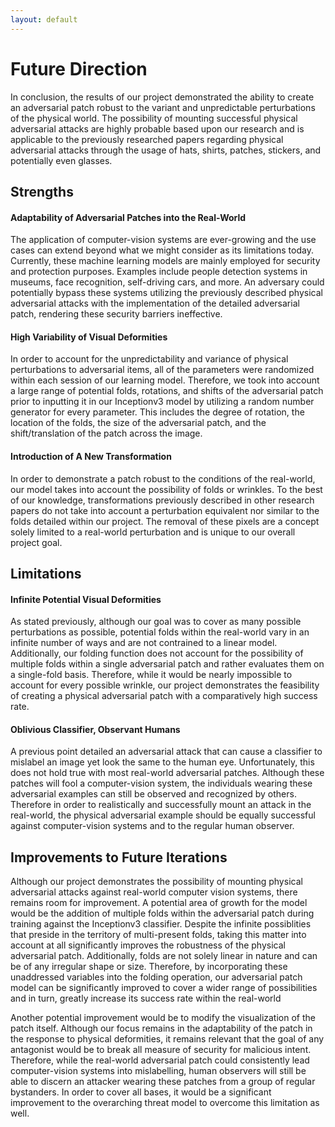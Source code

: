 ```yaml
---
layout: default
---
```


# Future Direction
In conclusion, the results of our project demonstrated the ability to create an adversarial patch robust to the variant and unpredictable perturbations of the physical world. The possibility of mounting successful physical adversarial attacks are highly probable based upon our research and is applicable to the previously researched papers regarding physical adversarial attacks through the usage of hats, shirts, patches, stickers, and potentially even glasses. 

## Strengths
#### Adaptability of Adversarial Patches into the Real-World
The application of computer-vision systems are ever-growing and the use cases can extend beyond what we might consider as its limitations today. Currently, these machine learning models are mainly employed for security and protection purposes. Examples include people detection systems in museums, face recognition, self-driving cars, and more. An adversary could potentially bypass these systems utilizing the previously described physical adversarial attacks with the implementation of the detailed adversarial patch, rendering these security barriers ineffective. 

#### High Variability of Visual Deformities
In order to account for the unpredictability and variance of physical perturbations to adversarial items, all of the parameters were randomized within each session of our learning model. Therefore, we took into account a large range of potential folds, rotations, and shifts of the adversarial patch prior to inputting it in our Inceptionv3 model by utilizing a random number generator for every parameter. This includes the degree of rotation, the location of the folds, the size of the adversarial patch, and the shift/translation of the patch across the image.  

#### Introduction of A New Transformation
In order to demonstrate a patch robust to the conditions of the real-world, our model takes into account the possibility of folds or wrinkles. To the best of our knowledge, transformations previously described in other research papers do not take into account a perturbation equivalent nor similar to the folds detailed within our project. The removal of these pixels are a concept solely limited to a real-world perturbation and is unique to our overall project goal. 

## Limitations
#### Infinite Potential Visual Deformities
As stated previously, although our goal was to cover as many possible perturbations as possible, potential folds within the real-world vary in an infinite number of ways and are not contrained to a linear model. Additionally, our folding function does not account for the possibility of multiple folds within a single adversarial patch and rather evaluates them on a single-fold basis. Therefore, while it would be nearly impossible to account for every possible wrinkle, our project demonstrates the feasibility of creating a physical adversarial patch with a comparatively high success rate. 

#### Oblivious Classifier, Observant Humans
A previous point detailed an adversarial attack that can cause a classifier to mislabel an image yet look the same to the human eye. Unfortunately, this does not hold true with most real-world adversarial patches. Although these patches will fool a computer-vision system, the individuals wearing these adversarial examples can still be observed and recognized by others. Therefore in order to realistically and successfully mount an attack in the real-world, the physical adversarial example should be equally successful against computer-vision systems and to the regular human observer.

## Improvements to Future Iterations
Although our project demonstrates the possibility of mounting physical adversarial attacks against real-world computer vision systems, there remains room for improvement. A potential area of growth for the model would be the addition of multiple folds within the adversarial patch during training against the Inceptionv3 classifier. Despite the infinite possiblities that preside in the territory of multi-present folds, taking this matter into account at all significantly improves the robustness of the physical adversarial patch. Additionally, folds are not solely linear in nature and can be of any irregular shape or size. Therefore, by incorporating these unaddressed variables into the folding operation, our adversarial patch model can be significantly improved to cover a wider range of possibilities and in turn, greatly increase its success rate within the real-world

Another potential improvement would be to modify the visualization of the patch itself. Although our focus remains in the adaptability of the patch in the response to physical deformities, it remains relevant that the goal of any antagonist would be to break all measure of security for malicious intent. Therefore, while the real-world adversarial patch could consistently lead computer-vision systems into mislabelling, human observers will still be able to discern an attacker wearing these patches from a group of regular bystanders. In order to cover all bases, it would be a significant improvement to the overarching threat model to overcome this limitation as well. 
